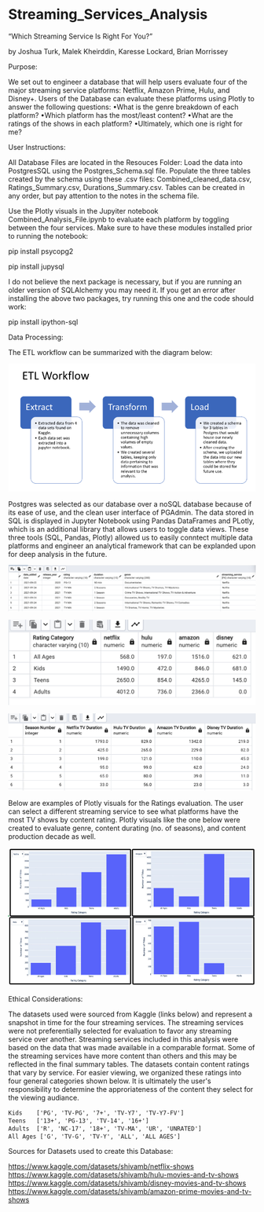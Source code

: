 # Streaming_Services_Analysis

“Which Streaming Service Is Right For You?”

by Joshua Turk, Malek Kheirddin, Karesse Lockard, Brian Morrissey

Purpose:

We set out to engineer a database that will help users evaluate four of the major streaming service platforms: Netflix, Amazon Prime, Hulu, and Disney+. Users of the Database can evaluate these platforms using Plotly to answer the following questions:
    •What is the genre breakdown of each platform?
    •Which platform has the most/least content?
    •What are the ratings of the shows in each platform?
    •Ultimately, which one is right for me?


User Instructions:

All Database Files are located in the Resouces Folder: Load the data into PostgresSQL using the Postgres_Schema.sql file. Populate the three tables created by the schema using these .csv files: Combined_cleaned_data.csv, Ratings_Summary.csv, Durations_Summary.csv. Tables can be created in any order, but pay attention to the notes in the schema file. 

Use the Plotly visuals in the Jupyiter notebook Combined_Analysis_File.ipynb to evaluate each platform by toggling between the four services.
Make sure to have these modules installed prior to running the notebook:

pip install psycopg2

pip install jupysql 

I do not believe the next package is necessary, but if you are running an older version of SQLAlchemy you may need it. If you get an error after installing the above two packages, try running this one and the code should work:

pip install ipython-sql

Data Processing:

The ETL workflow can be summarized with the diagram below:

![alt text](/Images/ETL.png)


Postgres was selected as our database over a noSQL database because of its ease of use, and the clean user interface of PGAdmin. The data stored in SQL is displayed in Jupyter Notebook using Pandas DataFrames and PLotly, which is an additional library that allows users to toggle data views. These three tools (SQL, Pandas, Plotly) allowed us to easily conntect multiple data platforms and engineer an analytical framework that can be explanded upon for deep analysis in the future.

![Combined Streaming Dataset](/Images/Combined%20Dataset.png)


![Ratings Summary](/Images/Ratings.png)


![Durations Summary](/Images/duration.png)



Below are examples of Plotly visuals for the Ratings evaluation. The user can select a different streaming service to see what platforms have the most TV shows by content rating. Plotly visuals like the one below were created to evaluate genre, content durating (no. of seasons), and content production decade as well.

![Plotly - TV Show Content Ratings by Platform](/Images/Plotly%20Ratings%20.png)




Ethical Considerations:

The datasets used were sourced from Kaggle (links below) and represent a snapshot in time for the four streaming services. The streaming services were not preferentially selected for evaluation to favor any streaming service over another. Streaming services included in this analysis were based on the data that was made available in a comparable format. Some of the streaming services have more content than others and this may be reflected in the final summary tables. The datasets contain content ratings that vary by service. For easier viewing, we organized these ratings into four general categories shown below. It is ultimately the user's responsibility to determine the approriateness of the content they select for the viewing audiance.

    Kids    ['PG', 'TV-PG', '7+', 'TV-Y7', 'TV-Y7-FV'] 
    Teens   ['13+', 'PG-13', 'TV-14', '16+']
    Adults  ['R', 'NC-17', '18+', 'TV-MA', 'UR', 'UNRATED']
    All Ages ['G', 'TV-G', 'TV-Y', 'ALL', 'ALL AGES']




Sources for Datasets used to create this Database:

https://www.kaggle.com/datasets/shivamb/netflix-shows
https://www.kaggle.com/datasets/shivamb/hulu-movies-and-tv-shows
https://www.kaggle.com/datasets/shivamb/disney-movies-and-tv-shows
https://www.kaggle.com/datasets/shivamb/amazon-prime-movies-and-tv-shows
